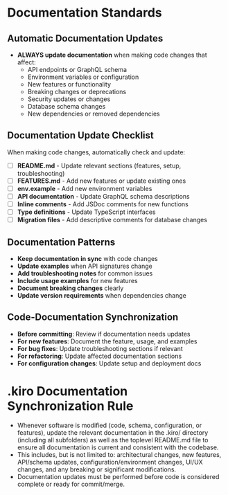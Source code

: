 # Documentation Standards

## Automatic Documentation Updates
- **ALWAYS update documentation** when making code changes that affect:
  - API endpoints or GraphQL schema
  - Environment variables or configuration
  - New features or functionality
  - Breaking changes or deprecations
  - Security updates or changes
  - Database schema changes
  - New dependencies or removed dependencies

## Documentation Update Checklist
When making code changes, automatically check and update:
- [ ] **README.md** - Update relevant sections (features, setup, troubleshooting)
- [ ] **FEATURES.md** - Add new features or update existing ones
- [ ] **env.example** - Add new environment variables
- [ ] **API documentation** - Update GraphQL schema descriptions
- [ ] **Inline comments** - Add JSDoc comments for new functions
- [ ] **Type definitions** - Update TypeScript interfaces
- [ ] **Migration files** - Add descriptive comments for database changes

## Documentation Patterns
- **Keep documentation in sync** with code changes
- **Update examples** when API signatures change
- **Add troubleshooting notes** for common issues
- **Include usage examples** for new features
- **Document breaking changes** clearly
- **Update version requirements** when dependencies change

## Code-Documentation Synchronization
- **Before committing**: Review if documentation needs updates
- **For new features**: Document the feature, usage, and examples
- **For bug fixes**: Update troubleshooting sections if relevant
- **For refactoring**: Update affected documentation sections
- **For configuration changes**: Update setup and deployment docs

# .kiro Documentation Synchronization Rule
- Whenever software is modified (code, schema, configuration, or features), update the relevant documentation in the .kiro/ directory (including all subfolders) as well as the toplevel README.md file to ensure all documentation is current and consistent with the codebase.
- This includes, but is not limited to: architectural changes, new features, API/schema updates, configuration/environment changes, UI/UX changes, and any breaking or significant modifications.
- Documentation updates must be performed before code is considered complete or ready for commit/merge.
